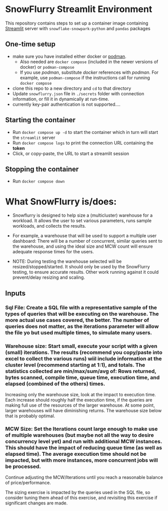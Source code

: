 # SnowFlurry Streamlit Environment

This repository contains steps to set up a container image containing [Streamlit](https://streamlit.io/) server with `snowflake-snowpark-python` and `pandas` packages

## One-time setup
- make sure you have installed either docker or [podman](https://podman.io/).
    - Also needed are `docker compose` (included in the newer versions of docker) or `podman-compose`
    - If you use *podman*, substitute *docker* references with *podman*. For example, use `podman-compose` if the instructions call for running `docker compose`
- clone this repo to a new directory and `cd` to that directory
- Update `snowflurry.json` file in `./secrets` folder with connection information, or fill it in dynamically at run-time.
- currently key-pair authentication is not supported....

## Starting the container
- Run `docker compose up -d` to start the container which in turn will start the `streamlit` server
- Run `docker compose logs` to print the connection URL containing the **token**
- Click, or copy-paste, the URL to start a streamlit session

## Stopping the container
- Run `docker compose down`

# What SnowFlurry is/does:
 - Snowflurry is designed to help size a (multicluster) warehouse for a workload.  It allows the user to set various parameters, runs sample workloads, and collects the results.
 -  For example, a warehouse that will be used to support a multiple user dashboard:  There will be a number of concurrent, similar queries sent to the warehouse, and using the ideal size and MCW count will ensure adequate response times for the users.

 - NOTE:  During testing the warehouse selected will be resized/stopped/started.  It should only be used by the SnowFlurry testing, to ensure accurate results.  Other work running against it could prevent/delay resizing and scaling.

## Inputs
### Sql File: Create a SQL file with a representative sample of the types of queries that will be executing on the warehouse.  The more actual use cases covered, the better.  The number of queries does not matter, as the iterations parameter will allow the file yo but used multiple times, to simulate many users.

### Warehouse size: Start small, execute your script with a given (small) iterations.  The results (recommend you copy/paste into excel to collect the various runs) wiil include information at the cluster level (recommend starting at 1:1), and totals.  The statistics collected are min/max/sum/avg of:  Rows returned, bytes scanned, compile time, queue time, execution time, and elapsed (combined of the others) times.

Increasing only the warehouse size, look at the impact to execution time.  Each increase should roughly half the execution time, if the queries are making full use of the resources of the larger warehouse.  At some point, larger warehouses will have diminishing returns.  The warehouse size below that is probably optimal.

### MCW Size: Set the Iterations count large enough to make use of multiple warehouses (but maybe not all the way to desire concurrency level yet) and run with additional MCW instances.  This should have the impact of reducing queue time (as well as elapsed time).  The average execution time should not be impacted, but with more instances, more concurrent jobs will be processed.

Continue adjusting the MCW/Iterations until you reach a reasonable balance of price/performance.

The sizing exercise is impacted by the queries used in the SQL file, so consider tuning them ahead of this exercise, and revisiting this exercise if significant changes are made.
